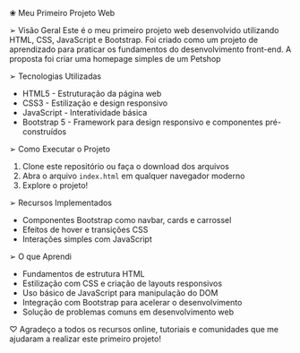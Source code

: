 ❀ Meu Primeiro Projeto Web

➢ Visão Geral
Este é o meu primeiro projeto web desenvolvido utilizando HTML, CSS, JavaScript e Bootstrap. Foi criado como um projeto de aprendizado para praticar os fundamentos do desenvolvimento front-end. A proposta foi criar uma homepage simples de um Petshop

➢ Tecnologias Utilizadas
- HTML5 - Estruturação da página web
- CSS3 - Estilização e design responsivo
- JavaScript - Interatividade básica
- Bootstrap 5 - Framework para design responsivo e componentes pré-construídos

➢ Como Executar o Projeto
1. Clone este repositório ou faça o download dos arquivos
2. Abra o arquivo `index.html` em qualquer navegador moderno
3. Explore o projeto!

➢ Recursos Implementados
- Componentes Bootstrap como navbar, cards e carrossel
- Efeitos de hover e transições CSS
- Interações simples com JavaScript

➢ O que Aprendi
- Fundamentos de estrutura HTML
- Estilização com CSS e criação de layouts responsivos
- Uso básico de JavaScript para manipulação do DOM
- Integração com Bootstrap para acelerar o desenvolvimento
- Solução de problemas comuns em desenvolvimento web

♡ Agradeço a todos os recursos online, tutoriais e comunidades que me ajudaram a realizar este primeiro projeto!

